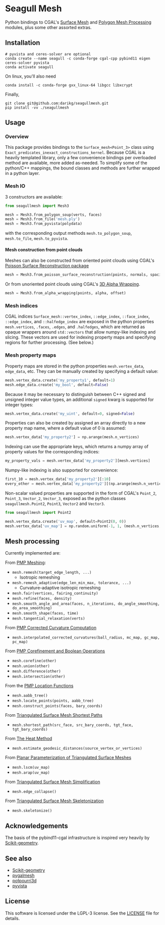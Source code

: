 # Seagull Mesh

Python bindings to CGAL's [Surface Mesh](https://doc.cgal.org/latest/Surface_mesh/index.html)
 and [Polygon Mesh Processing](https://doc.cgal.org/latest/Polygon_mesh_processing/index.html) modules, plus some other 
assorted extras.

## Installation

```shell
# pyvista and ceres-solver are optional
conda create --name seagull -c conda-forge cgal-cpp pybind11 eigen ceres-solver pyvista
conda activate seagull
```

On linux, you'll also need

```shell
conda install -c conda-forge gxx_linux-64 libgcc libxcrypt
```

Finally, 

```shell
git clone git@github.com:darikg/seagullmesh.git
pip install -vv ./seagullmesh
```

## Usage

### Overview

This package provides bindings to the `Surface_mesh<Point_3>` class using `Exact_predicates_inexact_constructions_kernel`. Because CGAL is a heavily templated library, only a few convenience bindings per overloaded method are available, more added as-needed. To simplify some of the python/C++ mappings, the bound classes and methods are further wrapped in a python layer.

### Mesh IO

3 constructors are available:
```python
from seagullmesh import Mesh3

mesh = Mesh3.from_polygon_soup(verts, faces)
mesh = Mesh3.from_file('mesh.ply')
mesh = Mesh3.from_pyvista(polydata)
```

with the corresponding output methods `mesh.to_polygon_soup`, `mesh.to_file`, `mesh.to_pyvista`.

#### Mesh construction from point clouds
Meshes can also be constructed from oriented point clouds using CGAL's [Poisson Surface Reconstruction package](
https://doc.cgal.org/latest/Poisson_surface_reconstruction_3/index.html)

```python
mesh = Mesh3.from_poisson_surface_reconstruction(points, normals, spacing)
```

Or from unoriented point clouds using CGAL's [3D Alpha Wrapping](https://doc.cgal.org/latest/Alpha_wrap_3/index.html).

```python
mesh = Mesh3.from_alpha_wrapping(points, alpha, offset)
```

### Mesh indices

CGAL indices `Surface_mesh::vertex_index`, `::edge_index`, `::face_index`, `::edge_index`, and `::halfedge_index` 
are exposed in the python properties `mesh.vertices`, `.faces`, `.edges`, and `.halfedges`, which are returned as 
opaque wrappers around `std::vectors` that allow numpy-like indexing and slicing. These vectors are used for indexing 
property maps and specifying regions for further processing. (See below.)

### Mesh property maps

Property maps are stored in the python properties `mesh.vertex_data`, 
`edge_data`, etc. They can be manually created by specifying a default value:

```python
mesh.vertex_data.create('my_property1', default=1)
mesh.edge_data.create('my_bool', default=False)
```

Because it may be necessary to distinguish between C++ signed and unsigned integer value types, an additional `signed` 
kwarg is supported for integer types:

```python
mesh.vertex_data.create('my_uint', default=0, signed=False)
```

Properties can also be created by assigned an array directly to a new property map name, 
where a default value of 0 is assumed:
```python
mesh.vertex_data['my_property2'] = np.arange(mesh.n_vertices)
```

Indexing can use the appropriate keys, which returns a numpy array of property values for the corresponding indices:
```python
my_property_vals = mesh.vertex_data['my_property2'][mesh.vertices]
```

Numpy-like indexing is also supported for convenience:
```python
first_10 = mesh.vertex_data['my_property2'][:10]
every_other = mesh.vertex_data['my_property2'][(np.arange(mesh.n_vertices) % 2) == 0]
```

Non-scalar valued properties are supported in the form of CGAL's `Point_2`, `Point_3`, `Vector_2`, `Vector_3`, exposed
as the python classes `seagullmesh.Point2`, `Point3`, `Vector2` and `Vector3`.

```python
from seagullmesh import Point2

mesh.vertex_data.create('uv_map', default=Point2(0, 0))
mesh.vertex_data['uv_map'] = np.random.uniform(-1, 1, (mesh.n_vertices, 2))
```

## Mesh processing

Currently implemented are:

From [PMP Meshing](https://doc.cgal.org/latest/Polygon_mesh_processing/group__PMP__meshing__grp.html):
  - `mesh.remesh(target_edge_length, ...)`
    - Isotropic remeshing
  - `mesh.remesh_adaptive(edge_len_min_max, tolerance, ...)`
    - Curvature-adaptive isotropic remeshing
  - `mesh.fair(vertices, fairing_continuity)`
  - `mesh.refine(faces, density)`
  - `mesh.smooth_angle_and_area(faces, n_iterations, do_angle_smoothing, do_area_smoothing)`
  - `mesh.smooth_shape(faces, time)`
  - `mesh.tangential_relaxation(verts)`

From [PMP Corrected Curvature Computation](https://doc.cgal.org/latest/Polygon_mesh_processing/group__PMP__corrected__curvatures__grp.html)
  - `mesh.interpolated_corrected_curvatures(ball_radius, mc_map, gc_map, pc_map)`

From [PMP Corefinement and Boolean Operations](https://doc.cgal.org/latest/Polygon_mesh_processing/group__PMP__corefinement__grp.html)
  - `mesh.corefine(other)`
  - `mesh.union(other)`
  - `mesh.difference(other)`
  - `mesh.intersection(other)`

From the [PMP Location Functions](https://doc.cgal.org/latest/Polygon_mesh_processing/group__PMP__locate__grp.html)
  - `mesh.aabb_tree()`
  - `mesh.locate_points(points, aabb_tree)`
  - `mesh.construct_points(faces, bary_coords)`

From [Triangulated Surface Mesh Shortest Paths
](https://doc.cgal.org/latest/Surface_mesh_shortest_path/group__PkgSurfaceMeshShortestPathRef.html)
  - `mesh.shortest_path(src_face, src_bary_coords, tgt_face, tgt_bary_coords)`

From [The Heat Method](https://doc.cgal.org/latest/Heat_method_3/classCGAL_1_1Heat__method__3_1_1Surface__mesh__geodesic__distances__3.html)
  - `mesh.estimate_geodesic_distances(source_vertex_or_vertices)`

From [Planar Parameterization of Triangulated Surface Meshes](https://doc.cgal.org/latest/Surface_mesh_parameterization/group__PkgSurfaceMeshParameterizationRef.html)
  - `mesh.lscm(uv_map)`
  - `mesh.arap(uv_map)`

From [Triangulated Surface Mesh Simplification](https://doc.cgal.org/latest/Surface_mesh_simplification/index.html)
  - `mesh.edge_collapse()`

From [Triangulated Surface Mesh Skeletonization](https://doc.cgal.org/latest/Surface_mesh_skeletonization/index.html)
  - `mesh.skeletonize()`

## Acknowledgements

The basis of the pybind11-cgal infrastructure is inspired very heavily by [Scikit-geometry](https://github.com/scikit-geometry/scikit-geometry).

## See also
  - [Scikit-geometry](https://github.com/scikit-geometry/scikit-geometry)
  - [pygalmesh](https://github.com/meshpro/pygalmesh)
  - [potpourri3d](https://github.com/nmwsharp/potpourri3d)
  - [pyvista](https://github.com/pyvista/pyvista)

## License

This software is licensed under the LGPL-3 license. See the [LICENSE](LICENSE) file for details.
